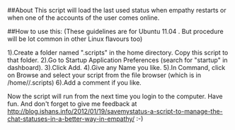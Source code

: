 ##About
This script will load the last used status when empathy restarts or
when one of the accounts of the user comes online.

##How to use this:
(These guidelines are for Ubuntu 11.04 . But procedure will be lot common
in other Linux flavours too)

 1).Create a folder named ".scripts" in the home directory. Copy this script to that folder.
 2).Go to Startup Application Preferences (search for "startup" in dashboard).
 3).Click Add.
 4).Give any Name you like.
 5).In Command, click on Browse and select your script from the file browser (which is in
    /home/<Your user name>/.scripts)
 6).Add a comment if you like.

 Now the script will run from the next time you login to the computer. Have fun. And don't forget to give me feedback at http://blog.ishans.info/2012/01/19/savemystatus-a-script-to-manage-the-chat-statuses-in-a-better-way-in-empathy/ :-)
